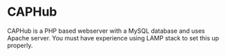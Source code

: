 # CAPHub

CAPHub is a PHP based webserver with a MySQL database and uses Apache server. You must have experience using LAMP stack to set this up properly.
